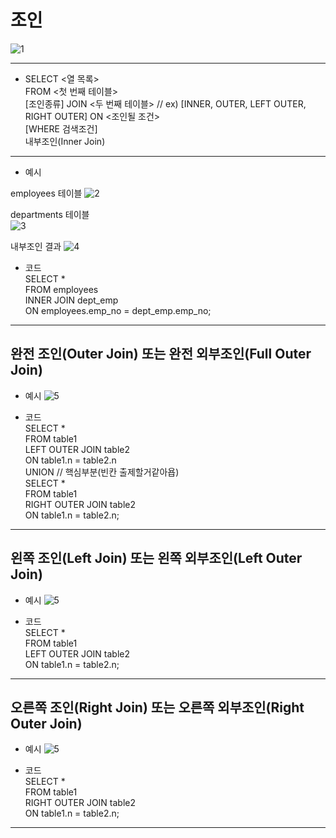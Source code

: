 # 조인
![1](https://img1.daumcdn.net/thumb/R720x0.q80/?scode=mtistory2&fname=http%3A%2F%2Fcfile1.uf.tistory.com%2Fimage%2F9967FA335996B3F12F2CCF)
- - -
- SELECT <열 목록>  
FROM <첫 번째 테이블>   
[조인종류] JOIN <두 번째 테이블>  // ex) [INNER, OUTER, LEFT OUTER, RIGHT OUTER]
ON <조인될 조건>  
[WHERE 검색조건]  
내부조인(Inner Join)
---
- 예시

employees 테이블
![2](https://blog.advenoh.pe.kr/static/7994de03d4876b75f03a5a1c5f5a0bc7/d703b/image_11.png)

departments 테이블  
![3](https://blog.advenoh.pe.kr/static/42cce7511cf3a4ab4cb4af7532a3bb20/6ddef/image_21.png)

내부조인 결과
![4](https://blog.advenoh.pe.kr/static/a3ac3bd9f4b75bb80310229cdcf003b6/91af2/22B68707-E0B8-4DA8-82FA-3CFEE9B05EFD.png)   

* 코드  
SELECT *  
FROM employees  
INNER JOIN dept_emp  
ON employees.emp_no = dept_emp.emp_no;
- - -

완전 조인(Outer Join) 또는 완전 외부조인(Full Outer Join)
---
- 예시
![5](https://blog.advenoh.pe.kr/static/08b82495fa2de918b9e1ed3714226c8c/e1dbf/image_9.png)
* 코드  
SELECT *    
FROM table1    
LEFT OUTER JOIN table2    
ON table1.n = table2.n    
UNION  // 핵심부분(빈칸 출제할거같아욥)  
SELECT *      
FROM table1  
RIGHT OUTER JOIN table2  
ON table1.n = table2.n;  

- - -

왼쪽 조인(Left Join) 또는 왼쪽 외부조인(Left Outer Join)
---
- 예시
![5](https://blog.advenoh.pe.kr/static/8d9eeb43f54e0e3702327ed6d9d34876/d4fa6/image_16.png)
* 코드  
SELECT *  
FROM table1  
LEFT OUTER JOIN table2  
ON table1.n = table2.n;  

- - -

오른쪽 조인(Right Join) 또는 오른쪽 외부조인(Right Outer Join)
---
- 예시
![5](https://blog.advenoh.pe.kr/static/d0c4fc4f7af65f761029f9a48e588426/d866c/image_19.png)
* 코드  
SELECT *  
FROM table1  
RIGHT OUTER JOIN table2  
ON table1.n = table2.n;  
- - -





